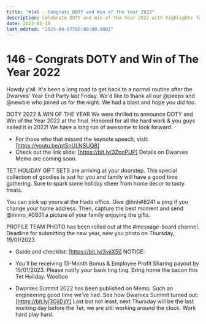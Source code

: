 ```yaml
---
title: "#146 - Congrats DOTY and Win of the Year 2022"
description: Celebrate DOTY and Win of the Year 2022 with highlights from the Dwarves Year End Party, Tet holiday gifts, bonuses, and team updates.
date: 2023-01-10
last_edited: "2025-04-07T00:00:00.000Z"
---
```


# 146 - Congrats DOTY and Win of The Year 2022

Howdy y’all. It's been a long road to get back to a normal routine after the Dwarves’ Year End Party last Friday. We'd like to thank all our @peeps and @newbie who joined us for the night. We had a blast and hope you did too.

DOTY 2022 & WIN OF THE YEAR
We were thrilled to announce DOTY and Win of the Year 2022 at the final. Honored for all the hard work & you guys nailed it in 2022! We have a long run of awesome to look forward.

- For those who that missed the keynote speech, visit: [https://youtu.be/ptSnULNSUQ8]
- Check out the link slide: [https://bit.ly/3ZpnPUP]
  Details on Dwarves Memo are coming soon.

TET HOLIDAY GIFT SETS are arriving at your doorstep. This special collection of goodies is just for you and family will have a good time gathering. Sure to spark some holiday cheer from home decor to tasty treats.

You can pick up yours at the Hado office. Give @hnh#8241 a ping if you change your home address. Then, capture the best moment and send @innno\_#0801 a picture of your family enjoying the gifts.

PROFILE TEAM PHOTO has been rolled out at the #message-board channel. Deadline for submitting the new year, new you photo on Thursday, 19/01/2023.

- Guide and checklist: [https://bit.ly/3vjiX5I]
  NOTICE:

- You’ll be receiving 13-Month Bonus & Employee Profit Sharing payout by 15/01/2023. Please notify your bank ting ting. Bring home the bacon this Tet Holiday. Woohoo
- Dwarves Summit 2022 has been published on Memo. Such an engineering good time we’ve had. See how Dwarves Summit turned out: [https://bit.ly/3GjiDsY]
  Last but not least, next Thursday will be the last working day before the Tet, we are still working around the clock. Work hard play hard.
